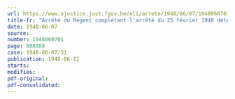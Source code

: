 ```yaml
---
url: https://www.ejustice.just.fgov.be/eli/arrete/1948/06/07/1948060701/justel
title-fr: "Arrêté du Régent complétant l'arrêté du 25 février 1948 déterminant les conditions et le mode de nomination des conseillers juridiques auprès des directions provinciales des dommages de guerre (abrogé par AR 06-11-1951, art. 6)"
date: 1948-06-07
source:
number: 1948060701
page: 888888
case: 1948-06-07/31
publication: 1948-06-12
starts:
modifies:
pdf-original:
pdf-consolidated:
---
```


